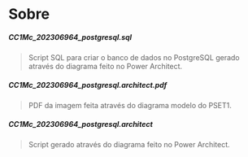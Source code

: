 # Sobre
##### CC1Mc_202306964_postgresql.sql
> Script SQL para criar o banco de dados no PostgreSQL gerado através do diagrama feito no Power Architect.
##### CC1Mc_202306964_postgresql.architect.pdf
> PDF da imagem feita através do diagrama modelo do PSET1.
##### CC1Mc_202306964_postgresql.architect
> Script gerado através do diagrama feito no Power Architect.

